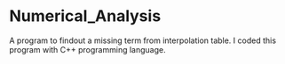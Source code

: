 # Numerical_Analysis
A program to findout a missing term from interpolation table. I coded this program with C++ programming language.
